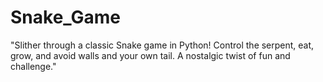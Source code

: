# Snake_Game
"Slither through a classic Snake game in Python! Control the serpent, eat, grow, and avoid walls and your own tail. A nostalgic twist of fun and challenge."
